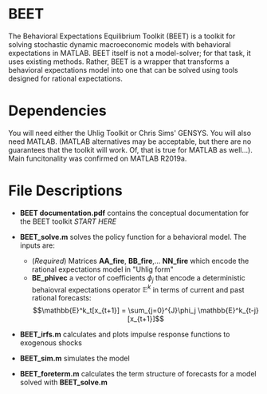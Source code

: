 # BEET

<!-- Here: describe in General -->

The Behavioral Expectations Equilibrium Toolkit (BEET) is a toolkit for solving stochastic dynamic macroeconomic models with behavioral expectations in MATLAB.  BEET itself is not a model-solver; for that task, it uses existing methods.  Rather, BEET is a wrapper that transforms a behavioral expectations model into one that can be solved using tools designed for rational expectations.

 # Dependencies
 
 You will need either the Uhlig Toolkit or Chris Sims' GENSYS.  You will also need MATLAB.  (MATLAB alternatives may be acceptable, but there are no guarantees that the toolkit will work.  Of, that is true for MATLAB as well...).  Main funcitonality was confirmed on MATLAB R2019a.

 # File Descriptions

- **BEET documentation.pdf** contains the conceptual documentation for the BEET toolkit *START HERE*

- **BEET_solve.m** solves the policy function for a behavioral model.  The inputs are:
  - (_Required_) Matrices **AA_fire**, **BB_fire**,... **NN_fire** which encode the rational expectations model in "Uhlig form"
  - **BE_phivec** a vector of coefficients $\phi_j$ that encode a deterministic behaiovral expectations operator $\mathbb{E}^k$ in terms of current and past rational forecasts:
    $$\mathbb{E}^k_t[x_{t+1}] = \sum_{j=0}^{J}\phi_j \mathbb{E}^k_{t-j}[x_{t+1}]$$

- **BEET_irfs.m** calculates and plots impulse response functions to exogenous shocks

- **BEET_sim.m** simulates the model

- **BEET_foreterm.m** calculates the term structure of forecasts for a model solved with **BEET_solve.m**





 

